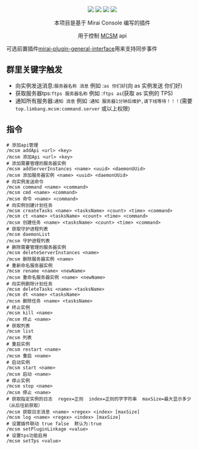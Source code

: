 <div align="center">

[![](https://img.shields.io/github/v/release/limbang/mirai-console-mcsm-plugin?include_prereleases)](https://github.com/limbang/mirai-console-mcsm-plugin/releases)
![](https://img.shields.io/github/downloads/limbang/mirai-console-mcsm-plugin/total)
[![](https://img.shields.io/github/license/limbang/mirai-console-mcsm-plugin)](https://github.com/limbang/mirai-console-mcsm-plugin/blob/master/LICENSE)
[![](https://img.shields.io/badge/mirai-2.11.1-69c1b9)](https://github.com/mamoe/mirai)

本项目是基于 Mirai Console 编写的插件
<p>用于控制 <a href = "https://github.com/MCSManager/MCSManager">MCSM</a> api</p>
</div>

可选前置插件[mirai-plugin-general-interface](https://github.com/limbang/mirai-plugin-general-interface)用来支持同步事件

## 群里关键字触发
 - 向实例发送消息:`服务器名称 消息` 例如 :`as 你们好`(向 as 实例发送 你们好)
 - 获取服务器tps:`ftps 服务器名称` 例如 :`ftps as`(获取 as 实例的 TPS)
 - 通知所有服务器:`通知 消息` 例如 :`通知 服务器1分钟后维护,请下线等待！！！`(需要 `top.limbang.mcsm:command.server` 或以上权限)
## 指令

```shell
# 添加api管理
/mcsm addApi <url> <key>    
/mcsm 添加Api <url> <key>
# 添加需要管理的服务器实例
/mcsm addServerInstances <name> <uuid> <daemonUUid>    
/mcsm 添加服务器实例 <name> <uuid> <daemonUUid> 
# 向实例发送命令
/mcsm command <name> <command>    
/mcsm cmd <name> <command>
/mcsm 命令 <name> <command>
# 向实例创建计划任务
/mcsm createTasks <name> <tasksName> <count> <time> <command>    
/mcsm ct <name> <tasksName> <count> <time> <command>
/mcsm 创建任务 <name> <tasksName> <count> <time> <command>
# 获取守护进程列表
/mcsm daemonList    
/mcsm 守护进程列表
# 删除需要管理的服务器实例
/mcsm deleteServerInstances <name>
/mcsm 删除服务器实例 <name>
# 重新命名服务器实例
/mcsm rename <name> <newName>
/mcsm 重命名服务器实例 <name> <newName>
# 向实例删除计划任务
/mcsm deleteTasks <name> <tasksName>    
/mcsm dt <name> <tasksName>
/mcsm 删除任务 <name> <tasksName>
# 终止实例
/mcsm kill <name>
/mcsm 终止 <name>
# 获取列表
/mcsm list
/mcsm 列表
# 重启实例
/mcsm restart <name>
/mcsm 重启 <name>
# 启动实例
/mcsm start <name>
/mcsm 启动 <name>
# 停止实例
/mcsm stop <name>
/mcsm 停止 <name>
# 获取指定实例的日志  regex=正则  index=正则的字字符串  maxSize=最大显示多少（从后往前获取）
/mcsm 获取日志消息 <name> <regex> <index> [maxSize]
/mcsm log <name> <regex> <index> [maxSize]
# 设置插件联动 true false  默认为:true 
/mcsm setPluginLinkage <value> 
# 设置tps功能启用 
/mcsm setTps <value>    
```

